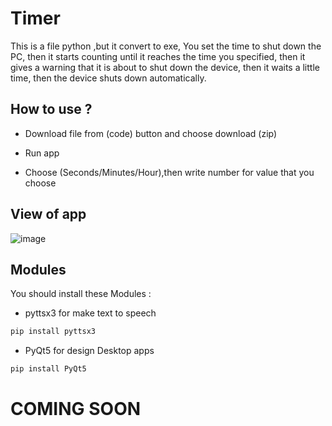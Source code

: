 # Timer
This is a file python ,but it convert to exe,
You set the time to shut down the PC, then it starts counting until it reaches the time you specified, then it gives a warning that it is about to shut down the device, then it waits a little time, then the device shuts down automatically.

## How to use ?

- Download file from (code) button and choose download (zip)

- Run app

- Choose (Seconds/Minutes/Hour),then write number for value that you choose

## View of app
  ![image](https://github.com/user-attachments/assets/885bc827-3375-4f8f-a3f1-86405f034c4e)

## Modules
You should install these Modules :
- pyttsx3 for make text to speech
```bash
pip install pyttsx3
```
- PyQt5 for design Desktop apps
```bash
pip install PyQt5
```
# COMING SOON 
